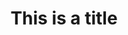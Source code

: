 ---
title: This is a title
description: >-
  This is a desc
image: 
draft: false
noindex: true
menuid: articles
---